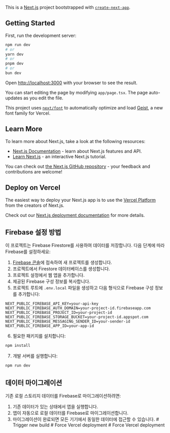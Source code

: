 This is a [Next.js](https://nextjs.org) project bootstrapped with [`create-next-app`](https://nextjs.org/docs/app/api-reference/cli/create-next-app).

## Getting Started

First, run the development server:

```bash
npm run dev
# or
yarn dev
# or
pnpm dev
# or
bun dev
```

Open [http://localhost:3000](http://localhost:3000) with your browser to see the result.

You can start editing the page by modifying `app/page.tsx`. The page auto-updates as you edit the file.

This project uses [`next/font`](https://nextjs.org/docs/app/building-your-application/optimizing/fonts) to automatically optimize and load [Geist](https://vercel.com/font), a new font family for Vercel.

## Learn More

To learn more about Next.js, take a look at the following resources:

- [Next.js Documentation](https://nextjs.org/docs) - learn about Next.js features and API.
- [Learn Next.js](https://nextjs.org/learn) - an interactive Next.js tutorial.

You can check out [the Next.js GitHub repository](https://github.com/vercel/next.js) - your feedback and contributions are welcome!

## Deploy on Vercel

The easiest way to deploy your Next.js app is to use the [Vercel Platform](https://vercel.com/new?utm_medium=default-template&filter=next.js&utm_source=create-next-app&utm_campaign=create-next-app-readme) from the creators of Next.js.

Check out our [Next.js deployment documentation](https://nextjs.org/docs/app/building-your-application/deploying) for more details.

## Firebase 설정 방법

이 프로젝트는 Firebase Firestore를 사용하여 데이터를 저장합니다. 다음 단계에 따라 Firebase를 설정하세요:

1. [Firebase 콘솔](https://console.firebase.google.com/)에 접속하여 새 프로젝트를 생성합니다.
2. 프로젝트에서 Firestore 데이터베이스를 생성합니다.
3. 프로젝트 설정에서 웹 앱을 추가합니다.
4. 제공된 Firebase 구성 정보를 복사합니다.
5. 프로젝트 루트에 `.env.local` 파일을 생성하고 다음 형식으로 Firebase 구성 정보를 추가합니다:

```
NEXT_PUBLIC_FIREBASE_API_KEY=your-api-key
NEXT_PUBLIC_FIREBASE_AUTH_DOMAIN=your-project-id.firebaseapp.com
NEXT_PUBLIC_FIREBASE_PROJECT_ID=your-project-id
NEXT_PUBLIC_FIREBASE_STORAGE_BUCKET=your-project-id.appspot.com
NEXT_PUBLIC_FIREBASE_MESSAGING_SENDER_ID=your-sender-id
NEXT_PUBLIC_FIREBASE_APP_ID=your-app-id
```

6. 필요한 패키지를 설치합니다:

```bash
npm install
```

7. 개발 서버를 실행합니다:

```bash
npm run dev
```

## 데이터 마이그레이션

기존 로컬 스토리지 데이터를 Firebase로 마이그레이션하려면:

1. 기존 데이터가 있는 상태에서 앱을 실행합니다.
2. 앱이 자동으로 로컬 데이터를 Firebase로 마이그레이션합니다.
3. 마이그레이션이 완료되면 모든 기기에서 동일한 데이터에 접근할 수 있습니다.
#   T r i g g e r   n e w   b u i l d  
 #   F o r c e   V e r c e l   d e p l o y m e n t  
 #   F o r c e   V e r c e l   d e p l o y m e n t  
 